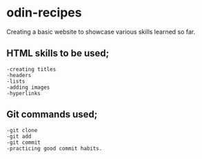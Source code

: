 # odin-recipes
Creating a basic website to showcase various skills learned so far.

## HTML skills to be used;
    -creating titles
    -headers
    -lists
    -adding images
    -hyperlinks
## Git commands used;
    -git clone
    -git add
    -git commit
    -practicing good commit habits.